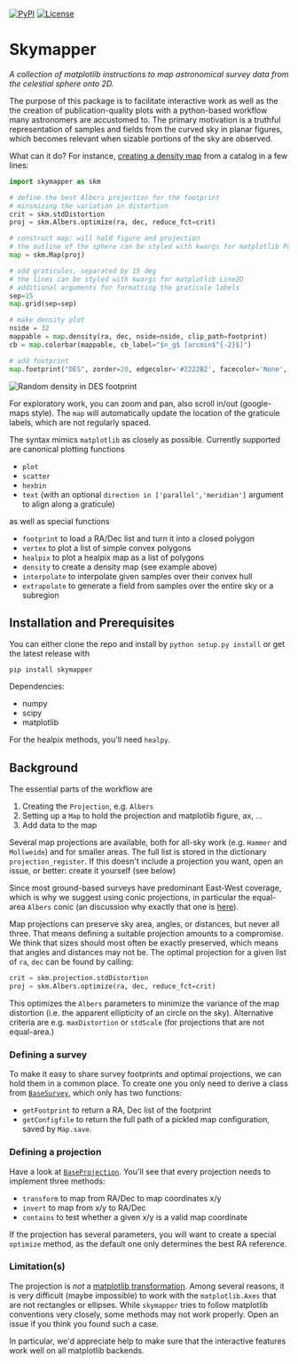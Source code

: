 [![PyPI](https://img.shields.io/pypi/v/skymapper.svg)](https://pypi.python.org/pypi/skymapper/)
[![License](https://img.shields.io/github/license/pmelchior/skymapper.svg)](https://github.com/pmelchior/skymapper/blob/master/LICENSE.md)

# Skymapper

*A collection of matplotlib instructions to map astronomical survey data from the celestial sphere onto 2D.*

The purpose of this package is to facilitate interactive work as well as the the creation of publication-quality plots with a python-based workflow many astronomers are accustomed to. The primary motivation is a truthful representation of samples and fields from the curved sky in planar figures, which becomes relevant when sizable portions of the sky are observed.

What can it do? For instance, [creating a density map](examples/example1.py) from a catalog in a few lines:

```python
import skymapper as skm

# define the best Albers projection for the footprint
# minimizing the variation in distortion
crit = skm.stdDistortion
proj = skm.Albers.optimize(ra, dec, reduce_fct=crit)

# construct map: will hold figure and projection
# the outline of the sphere can be styled with kwargs for matplotlib Polygon
map = skm.Map(proj)

# add graticules, separated by 15 deg
# the lines can be styled with kwargs for matplotlib Line2D
# additional arguments for formatting the graticule labels
sep=15
map.grid(sep=sep)

# make density plot
nside = 32
mappable = map.density(ra, dec, nside=nside, clip_path=footprint)
cb = map.colorbar(mappable, cb_label="$n_g$ [arcmin$^{-2}$]")

# add footprint
map.footprint("DES", zorder=20, edgecolor='#2222B2', facecolor='None', lw=1)
```

![Random density in DES footprint](https://github.com/pmelchior/skymapper/raw/master/examples/example1.png)

For exploratory work, you can zoom and pan, also scroll in/out (google-maps style). The `map` will automatically update the location of the graticule labels, which are not regularly spaced.

The syntax mimics `matplotlib` as closely as possible. Currently supported are canonical plotting functions

* `plot`
* `scatter`
* `hexbin`
* `text` (with an optional `direction in ['parallel','meridian']` argument to align along a graticule)

as well as special functions

* `footprint` to load a RA/Dec list and turn it into a closed polygon
* `vertex` to plot a list of simple convex polygons
* `healpix` to plot a healpix map as a list of polygons
* `density` to create a density map (see example above)
* `interpolate` to interpolate given samples over their convex hull
* `extrapolate` to generate a field from samples over the entire sky or a subregion 

## Installation and Prerequisites

You can either clone the repo and install by `python setup.py install` or get the latest release with

```
pip install skymapper
```

Dependencies:

* numpy
* scipy
* matplotlib

For the healpix methods, you'll need `healpy`.

## Background

The essential parts of the workflow are

1. Creating the `Projection`, e.g. `Albers`
2. Setting up a `Map` to hold the projection and matplotlib figure, ax, ...
3. Add data to the map

Several map projections are available, both for all-sky work (e.g. `Hammer` and `Mollweide`) and for smaller areas. The full list is stored in the dictionary `projection_register`. If this doesn't include a projection you want, open an issue, or better: create it yourself (see below)

Since most ground-based surveys have predominant East-West coverage, which is why we suggest using conic projections, in particular the equal-area `Albers` conic (an discussion why exactly that one is [here](http://pmelchior.net/blog/map-projections-for-surveys.html)).

Map projections can preserve sky area, angles, or distances, but never all three. That means defining a suitable projection amounts to a compromise. We think that sizes should most often be exactly preserved, which means that angles and distances may not be. The optimal projection for a given list of `ra`, `dec` can be found by calling:


```python
crit = skm.projection.stdDistortion
proj = skm.Albers.optimize(ra, dec, reduce_fct=crit)
```

This optimizes the `Albers` parameters to minimize the variance of the map distortion (i.e. the apparent ellipticity of an circle on the sky). Alternative criteria are e.g. `maxDistortion` or `stdScale` (for projections that are not equal-area.)

### Defining a survey

To make it easy to share survey footprints and optimal projections, we can hold them in a common place. To create one you only need to derive a class from [`BaseSurvey`](skymapper/survey/__init__.py), which only has two functions:

* `getFootprint` to return a RA, Dec list of the footprint
* `getConfigfile` to return the full path of a pickled map configuration, saved by `Map.save`. 

### Defining a projection

Have a look at [`BaseProjection`](skymapper/projection.py). You'll see that every projection needs to implement three methods: 

* `transform` to map from RA/Dec to map coordinates x/y
* `invert` to map from x/y to RA/Dec
* `contains` to test whether a given x/y is a valid map coordinate

If the projection has several parameters, you will want to create a special `optimize` method, as the default one only determines the best RA reference.

### Limitation(s)

The projection is *not* a [matplotlib transformation](http://matplotlib.org/users/transforms_tutorial.html). Among several reasons, it is very difficult (maybe impossible) to work with the `matplotlib.Axes` that are not rectangles or ellipses. While `skymapper` tries to follow matplotlib conventions very closely, some methods may not work properly. Open an issue if you think you found such a case.

In particular, we'd appreciate help to make sure that the interactive features work well on all matplotlib backends.